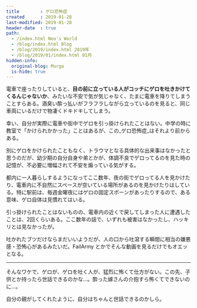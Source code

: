 ```yaml
---
title        : ゲロ恐怖症
created      : 2019-01-28
last-modified: 2019-01-28
header-date  : true
path:
  - /index.html Neo's World
  - /blog/index.html Blog
  - /blog/2019/index.html 2019年
  - /blog/2019/01/index.html 01月
hidden-info:
  original-blog: Murga
  is-hide: true
---
```


電車で座ったりしていると、__目の前に立っている人がコッチにゲロを吐きかけてくるんじゃないか__、みたいな不安で気が気じゃなく、たまに電車を降りてしまうことすらある。酒臭い酔っ払いがフラフラしながら立っているのを見ると、同じ車両にいるだけで物凄くドキドキしてしまう。

幸い、自分が実際に電車や街中でゲロを引っ掛けられたことはない。中学の時に教室で「かけられかかった」ことはあるが、この_ゲロ恐怖症_はそれより前からある。

別にゲロをかけられたこともなく、トラウマとなる具体的な出来事はなかったと思うのだが、幼少期の自分自身や弟とかが、体調不良でゲロってるのを見た時の記憶が、不必要に増幅されて不安を煽っている気がする。

都内に一人暮らしするようになってここ数年、夜の街でゲロってる人を見かけたり、電車内に不自然にスペースが空いている場所があるのを見かけたりはしている。特に駅前は、毎週金曜夜にはゲロの固定スポーンがあったりするので、ある意味、ゲロ自体は見慣れてはいる。

引っ掛けられたことはないものの、電車内の近くで戻してしまった人に遭遇したことは、2回くらいある。ここ数年の話で、いずれも被害はなかったし、ハッキリとは見なかったが。

吐かれたブツだけならまだいいようだが、人の口から吐瀉する瞬間に相当の嫌悪感・恐怖心があるみたいだ。FailArmy とかでそんな動画を見るだけでもオエッとなる。

---

そんなワケで、ゲロが、ゲロを吐く人が、猛烈に怖くて仕方がない。この先、子供とか持ったら世話できるのかな…。酔った嫁さんの介抱すら怖くてできないのに…。

自分の親がしてくれたように、自分はちゃんと世話できるのかしら。
